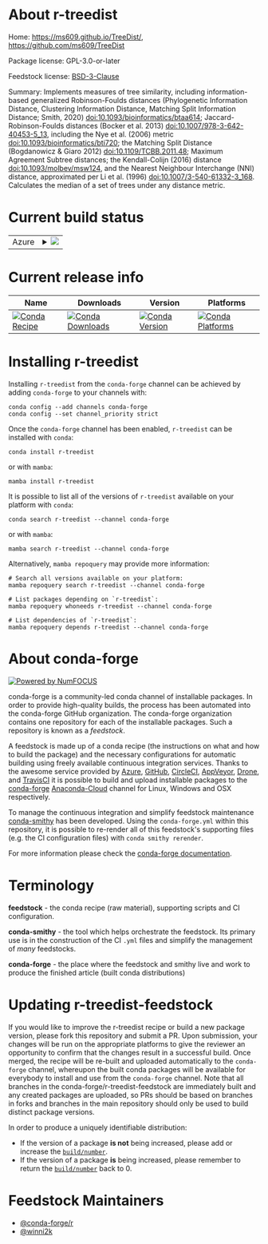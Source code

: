 About r-treedist
================

Home: https://ms609.github.io/TreeDist/, https://github.com/ms609/TreeDist

Package license: GPL-3.0-or-later

Feedstock license: [BSD-3-Clause](https://github.com/conda-forge/r-treedist-feedstock/blob/main/LICENSE.txt)

Summary: Implements measures of tree similarity, including information-based generalized Robinson-Foulds distances (Phylogenetic Information Distance, Clustering Information Distance, Matching Split Information Distance; Smith, 2020) <doi:10.1093/bioinformatics/btaa614>; Jaccard-Robinson-Foulds distances (Bocker et al. 2013) <doi:10.1007/978-3-642-40453-5_13>, including the Nye et al. (2006) metric <doi:10.1093/bioinformatics/bti720>; the Matching Split Distance (Bogdanowicz & Giaro 2012) <doi:10.1109/TCBB.2011.48>; Maximum Agreement Subtree distances; the Kendall-Colijn (2016) distance <doi:10.1093/molbev/msw124>, and the Nearest Neighbour Interchange (NNI) distance, approximated per Li et al. (1996) <doi:10.1007/3-540-61332-3_168>. Calculates the median of a set of trees under any distance metric.

Current build status
====================


<table>
    
  <tr>
    <td>Azure</td>
    <td>
      <details>
        <summary>
          <a href="https://dev.azure.com/conda-forge/feedstock-builds/_build/latest?definitionId=10697&branchName=main">
            <img src="https://dev.azure.com/conda-forge/feedstock-builds/_apis/build/status/r-treedist-feedstock?branchName=main">
          </a>
        </summary>
        <table>
          <thead><tr><th>Variant</th><th>Status</th></tr></thead>
          <tbody><tr>
              <td>linux_64_r_base4.1</td>
              <td>
                <a href="https://dev.azure.com/conda-forge/feedstock-builds/_build/latest?definitionId=10697&branchName=main">
                  <img src="https://dev.azure.com/conda-forge/feedstock-builds/_apis/build/status/r-treedist-feedstock?branchName=main&jobName=linux&configuration=linux_64_r_base4.1" alt="variant">
                </a>
              </td>
            </tr><tr>
              <td>linux_64_r_base4.2</td>
              <td>
                <a href="https://dev.azure.com/conda-forge/feedstock-builds/_build/latest?definitionId=10697&branchName=main">
                  <img src="https://dev.azure.com/conda-forge/feedstock-builds/_apis/build/status/r-treedist-feedstock?branchName=main&jobName=linux&configuration=linux_64_r_base4.2" alt="variant">
                </a>
              </td>
            </tr><tr>
              <td>osx_64_r_base4.1</td>
              <td>
                <a href="https://dev.azure.com/conda-forge/feedstock-builds/_build/latest?definitionId=10697&branchName=main">
                  <img src="https://dev.azure.com/conda-forge/feedstock-builds/_apis/build/status/r-treedist-feedstock?branchName=main&jobName=osx&configuration=osx_64_r_base4.1" alt="variant">
                </a>
              </td>
            </tr><tr>
              <td>osx_64_r_base4.2</td>
              <td>
                <a href="https://dev.azure.com/conda-forge/feedstock-builds/_build/latest?definitionId=10697&branchName=main">
                  <img src="https://dev.azure.com/conda-forge/feedstock-builds/_apis/build/status/r-treedist-feedstock?branchName=main&jobName=osx&configuration=osx_64_r_base4.2" alt="variant">
                </a>
              </td>
            </tr><tr>
              <td>win_64</td>
              <td>
                <a href="https://dev.azure.com/conda-forge/feedstock-builds/_build/latest?definitionId=10697&branchName=main">
                  <img src="https://dev.azure.com/conda-forge/feedstock-builds/_apis/build/status/r-treedist-feedstock?branchName=main&jobName=win&configuration=win_64_" alt="variant">
                </a>
              </td>
            </tr>
          </tbody>
        </table>
      </details>
    </td>
  </tr>
</table>

Current release info
====================

| Name | Downloads | Version | Platforms |
| --- | --- | --- | --- |
| [![Conda Recipe](https://img.shields.io/badge/recipe-r--treedist-green.svg)](https://anaconda.org/conda-forge/r-treedist) | [![Conda Downloads](https://img.shields.io/conda/dn/conda-forge/r-treedist.svg)](https://anaconda.org/conda-forge/r-treedist) | [![Conda Version](https://img.shields.io/conda/vn/conda-forge/r-treedist.svg)](https://anaconda.org/conda-forge/r-treedist) | [![Conda Platforms](https://img.shields.io/conda/pn/conda-forge/r-treedist.svg)](https://anaconda.org/conda-forge/r-treedist) |

Installing r-treedist
=====================

Installing `r-treedist` from the `conda-forge` channel can be achieved by adding `conda-forge` to your channels with:

```
conda config --add channels conda-forge
conda config --set channel_priority strict
```

Once the `conda-forge` channel has been enabled, `r-treedist` can be installed with `conda`:

```
conda install r-treedist
```

or with `mamba`:

```
mamba install r-treedist
```

It is possible to list all of the versions of `r-treedist` available on your platform with `conda`:

```
conda search r-treedist --channel conda-forge
```

or with `mamba`:

```
mamba search r-treedist --channel conda-forge
```

Alternatively, `mamba repoquery` may provide more information:

```
# Search all versions available on your platform:
mamba repoquery search r-treedist --channel conda-forge

# List packages depending on `r-treedist`:
mamba repoquery whoneeds r-treedist --channel conda-forge

# List dependencies of `r-treedist`:
mamba repoquery depends r-treedist --channel conda-forge
```


About conda-forge
=================

[![Powered by
NumFOCUS](https://img.shields.io/badge/powered%20by-NumFOCUS-orange.svg?style=flat&colorA=E1523D&colorB=007D8A)](https://numfocus.org)

conda-forge is a community-led conda channel of installable packages.
In order to provide high-quality builds, the process has been automated into the
conda-forge GitHub organization. The conda-forge organization contains one repository
for each of the installable packages. Such a repository is known as a *feedstock*.

A feedstock is made up of a conda recipe (the instructions on what and how to build
the package) and the necessary configurations for automatic building using freely
available continuous integration services. Thanks to the awesome service provided by
[Azure](https://azure.microsoft.com/en-us/services/devops/), [GitHub](https://github.com/),
[CircleCI](https://circleci.com/), [AppVeyor](https://www.appveyor.com/),
[Drone](https://cloud.drone.io/welcome), and [TravisCI](https://travis-ci.com/)
it is possible to build and upload installable packages to the
[conda-forge](https://anaconda.org/conda-forge) [Anaconda-Cloud](https://anaconda.org/)
channel for Linux, Windows and OSX respectively.

To manage the continuous integration and simplify feedstock maintenance
[conda-smithy](https://github.com/conda-forge/conda-smithy) has been developed.
Using the ``conda-forge.yml`` within this repository, it is possible to re-render all of
this feedstock's supporting files (e.g. the CI configuration files) with ``conda smithy rerender``.

For more information please check the [conda-forge documentation](https://conda-forge.org/docs/).

Terminology
===========

**feedstock** - the conda recipe (raw material), supporting scripts and CI configuration.

**conda-smithy** - the tool which helps orchestrate the feedstock.
                   Its primary use is in the construction of the CI ``.yml`` files
                   and simplify the management of *many* feedstocks.

**conda-forge** - the place where the feedstock and smithy live and work to
                  produce the finished article (built conda distributions)


Updating r-treedist-feedstock
=============================

If you would like to improve the r-treedist recipe or build a new
package version, please fork this repository and submit a PR. Upon submission,
your changes will be run on the appropriate platforms to give the reviewer an
opportunity to confirm that the changes result in a successful build. Once
merged, the recipe will be re-built and uploaded automatically to the
`conda-forge` channel, whereupon the built conda packages will be available for
everybody to install and use from the `conda-forge` channel.
Note that all branches in the conda-forge/r-treedist-feedstock are
immediately built and any created packages are uploaded, so PRs should be based
on branches in forks and branches in the main repository should only be used to
build distinct package versions.

In order to produce a uniquely identifiable distribution:
 * If the version of a package **is not** being increased, please add or increase
   the [``build/number``](https://docs.conda.io/projects/conda-build/en/latest/resources/define-metadata.html#build-number-and-string).
 * If the version of a package **is** being increased, please remember to return
   the [``build/number``](https://docs.conda.io/projects/conda-build/en/latest/resources/define-metadata.html#build-number-and-string)
   back to 0.

Feedstock Maintainers
=====================

* [@conda-forge/r](https://github.com/conda-forge/r/)
* [@winni2k](https://github.com/winni2k/)

